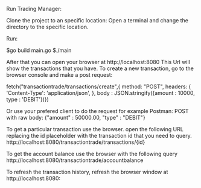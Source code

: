 Run Trading Manager:

Clone the project to an specific location: 
Open a terminal and change the directory to the specific location.

Run:

$go build main.go
$./main

After that you can open your browser at http://localhost:8080
This Url will show the transactions that you have.
To create a new transaction, go to the browser console and make a post request:

fetch("transactiontrade/transactions/create",{
  method: "POST",
  headers: {
    'Content-Type': 'application/json',
  },
  body : JSON.stringify({amount : 10000, type : 'DEBIT'})})
  
  Or use your prefered client to do the request for example Postman:
  POST with raw body: {"amount" : 50000.00, "type" : "DEBIT"}
  
To get a particular transaction use the browser. open the following URL replacing the id placeholder with the transaction id that you need to query.
http://localhost:8080/transactiontrade/transactions/{id}

To get the account balance use the browser with the following query
http://localhost:8080/transactiontrade/accountbalance

To refresh the transaction history, refresh the browser window at http://localhost:8080:
